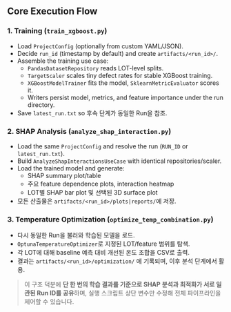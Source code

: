 ## Core Execution Flow

### 1. Training (`train_xgboost.py`)
- Load `ProjectConfig` (optionally from custom YAML/JSON).
- Decide `run_id` (timestamp by default) and create `artifacts/<run_id>/`.
- Assemble the training use case:
  - `PandasDatasetRepository` reads LOT-level splits.
  - `TargetScaler` scales tiny defect rates for stable XGBoost training.
  - `XGBoostModelTrainer` fits the model, `SklearnMetricEvaluator` scores it.
  - Writers persist model, metrics, and feature importance under the run directory.
- Save `latest_run.txt` so 후속 단계가 동일한 Run을 참조.

### 2. SHAP Analysis (`analyze_shap_interaction.py`)
- Load the same `ProjectConfig` and resolve the run (`RUN_ID` or `latest_run.txt`).
- Build `AnalyzeShapInteractionsUseCase` with identical repositories/scaler.
- Load the trained model and generate:
  - SHAP summary plot/table
  - 주요 feature dependence plots, interaction heatmap
  - LOT별 SHAP bar plot 및 선택된 3D surface plot
- 모든 산출물은 `artifacts/<run_id>/plots|reports/`에 저장.

### 3. Temperature Optimization (`optimize_temp_combination.py`)
- 다시 동일한 Run을 불러와 학습된 모델을 로드.
- `OptunaTemperatureOptimizer`로 지정된 LOT/feature 범위를 탐색.
- 각 LOT에 대해 baseline 예측 대비 개선된 온도 조합을 CSV로 출력.
- 결과는 `artifacts/<run_id>/optimization/` 에 기록되며, 이후 분석 단계에서 활용.

> 이 구조 덕분에 **단 한 번의 학습 결과를 기준으로 SHAP 분석과 최적화가 서로 일관된 Run ID를 공유**하며, 실행 스크립트 상단 변수만 수정해 전체 파이프라인을 제어할 수 있습니다.

